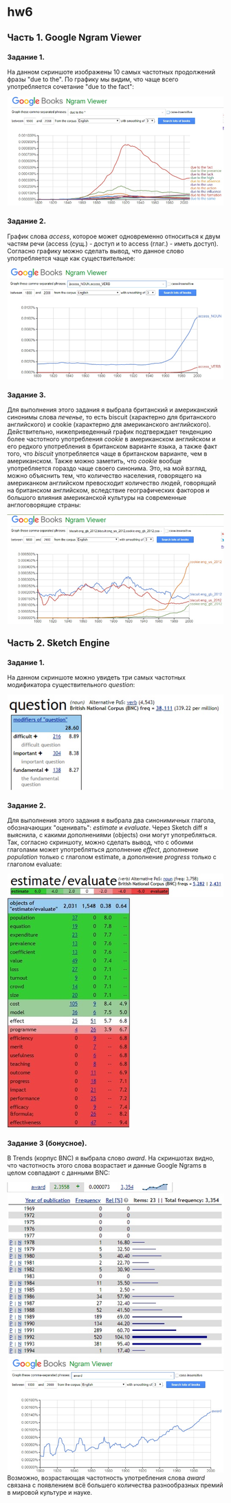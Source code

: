# hw6
## **Часть 1. Google Ngram Viewer**
### **Задание 1.** 
На данном скриншоте изображены 10 самых частотных продолжений фразы "due to the". По графику мы видим, что чаще всего употребляется сочетание "due to the fact":

![](https://github.com/JuliaBukhtiyarova/hw6/blob/master/due%20to%20the.jpg)
### **Задание 2.**
График слова *access*, которое может одновременно относиться к двум частям речи (access (сущ.) - доступ и to access (глаг.) - иметь доступ). Согласно графику можно сделать вывод, что данное слово употребляется чаще как существительное:

![](https://github.com/JuliaBukhtiyarova/hw6/blob/master/access.jpg)
### **Задание 3.**
Для выполнения этого задания я выбрала британский и американский синонимы слова *печенье*, то есть biscuit (характерно для британского английского) и cookie (характерно для американского английского). Действительно, нижеприведенный график подтверждает тенденцию более частотного употребления *cookie* в американском английском и его редкого употребления в британском варианте языка, а также факт того, что *biscuit* употребляется чаще в британском варианте, чем в американском. Также можно заметить, что *cookie* вообще употребляется гораздо чаще своего синонима. Это, на мой взгляд, можно объяснить тем, что количество населения, говорящего на американком английском превосходит количество людей, говорящий на британском английском, вследствие географических факторов и большого влияния американской культуры на современные англоговорящие страны:

![](https://github.com/JuliaBukhtiyarova/hw6/blob/master/biscuit%20vs%20cookie.jpg)

## **Часть 2. Sketch Engine**
### **Задание 1.**
На данном скриншоте можно увидеть три самых частотных модификатора существительного *question*:

![](https://github.com/JuliaBukhtiyarova/hw6/blob/master/question.jpg)
### **Задание 2.**
Для выполнения этого задания я выбрала два синонимичных глагола, обозначающих "оценивать": *estimate* и *evaluate*. Через Sketch diff я выяснила, с какими дополнениями (objects) они могут употребляться. Так, согласно скриншоту, можно сделать вывод, что с обоими глаголами может употребляться дополнение *effect*, дополнение *population* только с глаголом estimate, а дополнение *progress* только с глаголом evaluate:

![](https://github.com/JuliaBukhtiyarova/hw6/blob/master/estimate%20evaluate.jpg)
![](https://github.com/JuliaBukhtiyarova/hw6/blob/master/estimate%20evaluate%20final.jpg)
### **Задание 3 (бонусное).**
В Trends (корпус BNC) я выбрала слово *award*. На скриншотах видно, что частотность этого слова возрастает и данные Google Ngrams в целом совпадают с данными BNC:

![](https://github.com/JuliaBukhtiyarova/hw6/blob/master/award.jpg)
![](https://github.com/JuliaBukhtiyarova/hw6/blob/master/award2.jpg)
![](https://github.com/JuliaBukhtiyarova/hw6/blob/master/award%20ngram.jpg)
Возможно, возрастающая частотность употребления слова *award* связана с появлением всё большего количества разнообразных премий в мировой культуре и науке. 
